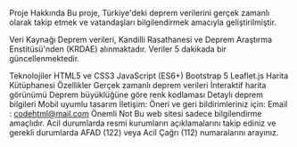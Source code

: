  Proje Hakkında
Bu proje, Türkiye'deki deprem verilerini gerçek zamanlı olarak takip etmek ve vatandaşları bilgilendirmek amacıyla geliştirilmiştir.

 Veri Kaynağı
Deprem verileri, Kandilli Rasathanesi ve Deprem Araştırma Enstitüsü'nden (KRDAE) alınmaktadır. Veriler 5 dakikada bir güncellenmektedir.

 Teknolojiler
HTML5 ve CSS3
JavaScript (ES6+)
Bootstrap 5
Leaflet.js Harita Kütüphanesi
 Özellikler
Gerçek zamanlı deprem verileri
İnteraktif harita görünümü
Deprem büyüklüğüne göre renk kodlaması
Detaylı deprem bilgileri
Mobil uyumlu tasarım
 İletişim:
Öneri ve geri bildirimleriniz için:
Email : codehtml@mail.com
 Önemli Not
Bu web sitesi sadece bilgilendirme amaçlıdır. Acil durumlarda resmi kurumların açıklamalarını takip ediniz ve gerekli durumlarda AFAD (122) veya Acil Çağrı (112) numaralarını arayınız.
